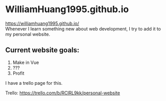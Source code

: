 # WilliamHuang1995.github.io
https://williamhuang1995.github.io/  
Whenever I learn something new about web development, I try to add it to my personal website.  

## Current website goals:  
1. Make in Vue
4. ???
5. Profit  

I have a trello page for this.
  
Trello: https://trello.com/b/RClRL9kk/personal-website




